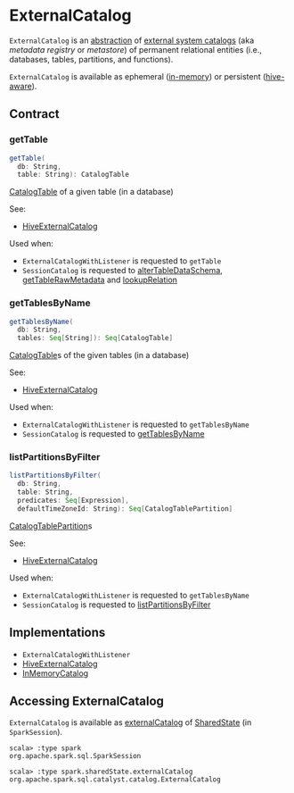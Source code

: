 # ExternalCatalog

`ExternalCatalog` is an [abstraction](#contract) of [external system catalogs](#implementations) (aka _metadata registry_ or _metastore_) of permanent relational entities (i.e., databases, tables, partitions, and functions).

`ExternalCatalog` is available as ephemeral ([in-memory](#in-memory)) or persistent ([hive-aware](#hive)).

## Contract

### <span id="getTable"> getTable

```scala
getTable(
  db: String,
  table: String): CatalogTable
```

[CatalogTable](CatalogTable.md) of a given table (in a database)

See:

* [HiveExternalCatalog](hive/HiveExternalCatalog.md#getTable)

Used when:

* `ExternalCatalogWithListener` is requested to `getTable`
* `SessionCatalog` is requested to [alterTableDataSchema](SessionCatalog.md#alterTableDataSchema), [getTableRawMetadata](SessionCatalog.md#getTableRawMetadata) and [lookupRelation](SessionCatalog.md#lookupRelation)

### <span id="getTablesByName"> getTablesByName

```scala
getTablesByName(
  db: String,
  tables: Seq[String]): Seq[CatalogTable]
```

[CatalogTable](CatalogTable.md)s of the given tables (in a database)

See:

* [HiveExternalCatalog](hive/HiveExternalCatalog.md#getTablesByName)

Used when:

* `ExternalCatalogWithListener` is requested to `getTablesByName`
* `SessionCatalog` is requested to [getTablesByName](SessionCatalog.md#getTablesByName)

### <span id="listPartitionsByFilter"> listPartitionsByFilter

```scala
listPartitionsByFilter(
  db: String,
  table: String,
  predicates: Seq[Expression],
  defaultTimeZoneId: String): Seq[CatalogTablePartition]
```

[CatalogTablePartition](CatalogTablePartition.md)s

See:

* [HiveExternalCatalog](hive/HiveExternalCatalog.md#listPartitionsByFilter)

Used when:

* `ExternalCatalogWithListener` is requested to `getTablesByName`
* `SessionCatalog` is requested to [listPartitionsByFilter](SessionCatalog.md#listPartitionsByFilter)

## Implementations

* `ExternalCatalogWithListener`
* [HiveExternalCatalog](hive/HiveExternalCatalog.md)
* [InMemoryCatalog](InMemoryCatalog.md)

## Accessing ExternalCatalog

`ExternalCatalog` is available as [externalCatalog](SharedState.md#externalCatalog) of [SharedState](SparkSession.md#sharedState) (in `SparkSession`).

```text
scala> :type spark
org.apache.spark.sql.SparkSession

scala> :type spark.sharedState.externalCatalog
org.apache.spark.sql.catalyst.catalog.ExternalCatalog
```

<!---
## Review Me

[[features]]
.ExternalCatalog's Features per Relational Entity
[cols="2,^1,^1,^1,^1",options="header",width="100%"]
|===
| Feature
| Database
| Function
| Partition
| Table

| Alter
| <<alterDatabase, alterDatabase>>
| <<alterFunction, alterFunction>>
| <<alterPartitions, alterPartitions>>
| <<alterTable, alterTable>>, <<alterTableDataSchema, alterTableDataSchema>>, <<alterTableStats, alterTableStats>>

| Create
| <<createDatabase, createDatabase>>
| <<createFunction, createFunction>>
| <<createPartitions, createPartitions>>
| <<createTable, createTable>>

| Drop
| <<dropDatabase, dropDatabase>>
| <<dropFunction, dropFunction>>
| <<dropPartitions, dropPartitions>>
| <<dropTable, dropTable>>

| Get
| <<getDatabase, getDatabase>>
| <<getFunction, getFunction>>
| <<getPartition, getPartition>>, <<getPartitionOption, getPartitionOption>>
| <<getTable, getTable>>

| List
| <<listDatabases, listDatabases>>
| <<listFunctions, listFunctions>>
| <<listPartitionNames, listPartitionNames>>, <<listPartitions, listPartitions>>, <<listPartitionsByFilter, listPartitionsByFilter>>
| <<listTables, listTables>>

| Load
|
|
| <<loadDynamicPartitions, loadDynamicPartitions>>, <<loadPartition, loadPartition>>
| <<loadTable, loadTable>>

| Rename
|
| <<renameFunction, renameFunction>>
| <<renamePartitions, renamePartitions>>
| <<renameTable, renameTable>>

| Check Existence
| <<databaseExists, databaseExists>>
| <<functionExists, functionExists>>
|
| <<tableExists, tableExists>>

| Set
|
|
|
| <<setCurrentDatabase, setCurrentDatabase>>
|===

[[implementations]]
.ExternalCatalogs
[cols="1,2,2",options="header",width="100%"]
|===
| ExternalCatalog
| Alias
| Description

| [HiveExternalCatalog](hive/HiveExternalCatalog.md)
| [[hive]] `hive`
| A persistent system catalog using a Hive metastore.

| [InMemoryCatalog](InMemoryCatalog.md)
| [[in-memory]] `in-memory`
| An in-memory (ephemeral) system catalog that does not require setting up external systems (like a Hive metastore).

It is intended for testing or exploration purposes only and therefore should not be used in production.
|===

The <<implementations, concrete>> `ExternalCatalog` is chosen using SparkSession-Builder.md#enableHiveSupport[Builder.enableHiveSupport] that enables the Hive support (and sets StaticSQLConf.md#spark.sql.catalogImplementation[spark.sql.catalogImplementation] configuration property to <<hive, hive>> when the Hive classes are available).

[source, scala]
----
import org.apache.spark.sql.internal.StaticSQLConf
val catalogType = spark.conf.get(StaticSQLConf.CATALOG_IMPLEMENTATION.key)
scala> println(catalogType)
hive

scala> spark.sessionState.conf.getConf(StaticSQLConf.CATALOG_IMPLEMENTATION)
res1: String = hive
----

[TIP]
====
Set `spark.sql.catalogImplementation` to `in-memory` when starting `spark-shell` to use [InMemoryCatalog](InMemoryCatalog.md) external catalog.

[source, scala]
----
// spark-shell --conf spark.sql.catalogImplementation=in-memory

import org.apache.spark.sql.internal.StaticSQLConf
scala> spark.sessionState.conf.getConf(StaticSQLConf.CATALOG_IMPLEMENTATION)
res0: String = in-memory
----
====

[IMPORTANT]
====
You cannot change `ExternalCatalog` after `SparkSession` has been created using StaticSQLConf.md#spark.sql.catalogImplementation[spark.sql.catalogImplementation] configuration property as it is a static configuration.

[source, scala]
----
import org.apache.spark.sql.internal.StaticSQLConf
scala> spark.conf.set(StaticSQLConf.CATALOG_IMPLEMENTATION.key, "hive")
org.apache.spark.sql.AnalysisException: Cannot modify the value of a static config: spark.sql.catalogImplementation;
  at org.apache.spark.sql.RuntimeConfig.requireNonStaticConf(RuntimeConfig.scala:144)
  at org.apache.spark.sql.RuntimeConfig.set(RuntimeConfig.scala:41)
  ... 49 elided
----
====

[[addListener]]
`ExternalCatalog` is a `ListenerBus` of `ExternalCatalogEventListener` listeners that handle `ExternalCatalogEvent` events.

[TIP]
====
Use `addListener` and `removeListener` to register and de-register `ExternalCatalogEventListener` listeners, accordingly.

Read https://jaceklaskowski.gitbooks.io/mastering-apache-spark/spark-SparkListenerBus.html#ListenerBus[ListenerBus Event Bus Contract] in Mastering Apache Spark 2 gitbook to learn more about Spark Core's `ListenerBus` interface.
====

=== [[alterTableStats]] Altering Table Statistics -- `alterTableStats` Method

[source, scala]
----
alterTableStats(db: String, table: String, stats: Option[CatalogStatistics]): Unit
----

`alterTableStats`...FIXME

`alterTableStats` is used when `SessionCatalog` is requested for [altering the statistics of a table in a metastore](SessionCatalog.md#alterTableStats) (that can happen when any logical command is executed that could change the table statistics).

=== [[alterTable]] Altering Table -- `alterTable` Method

[source, scala]
----
alterTable(tableDefinition: CatalogTable): Unit
----

`alterTable`...FIXME

NOTE: `alterTable` is used exclusively when `SessionCatalog` is requested for [altering the statistics of a table in a metastore](SessionCatalog.md#alterTable).

=== [[createTable]] `createTable` Method

[source, scala]
----
createTable(tableDefinition: CatalogTable, ignoreIfExists: Boolean): Unit
----

`createTable`...FIXME

NOTE: `createTable` is used when...FIXME

=== [[alterTableDataSchema]] `alterTableDataSchema` Method

[source, scala]
----
alterTableDataSchema(db: String, table: String, newDataSchema: StructType): Unit
----

`alterTableDataSchema`...FIXME

`alterTableDataSchema` is used when `SessionCatalog` is requested to [alterTableDataSchema](SessionCatalog.md#alterTableDataSchema).
-->
